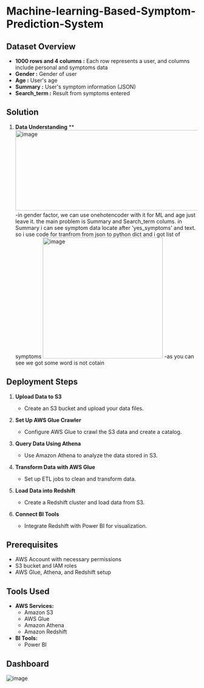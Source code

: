 # Machine-learning-Based-Symptom-Prediction-System

## Dataset Overview
- **1000 rows and 4 columns :** Each row represents a user, and columns include personal and symptoms data
- **Gender :** Gender of user
- **Age :** User's age
- **Summary :** User's symptom information (JSON)
- **Search_term :** Result from symptoms entered

## Solution

1. **Data Understanding**
   **
   <img width="1525" height="212" alt="image" src="https://github.com/user-attachments/assets/c5ce1c89-d227-4aee-abb5-c359bc060573" />
   -in gender factor, we can use onehotencoder with it for ML and age just leave it. the main problem is Summary and Search_term colums. in Summary i can see symptom data locate after 'yes_symptoms' and text. so i use code for tranfrom from json to python dict and i got list of symptoms
   <img width="316" height="319" alt="image" src="https://github.com/user-attachments/assets/72016e9e-c3d3-4482-9d07-0f8cb503c9c0" />
   -as you can see we got some word is not cotain


## Deployment Steps

1. **Upload Data to S3**
   - Create an S3 bucket and upload your data files.

2. **Set Up AWS Glue Crawler**
   - Configure AWS Glue to crawl the S3 data and create a catalog.

3. **Query Data Using Athena**
   - Use Amazon Athena to analyze the data stored in S3.

4. **Transform Data with AWS Glue**
   - Set up ETL jobs to clean and transform data.

5. **Load Data into Redshift**
   - Create a Redshift cluster and load data from S3.

6. **Connect BI Tools**
   - Integrate Redshift with Power BI for visualization.

## Prerequisites

- AWS Account with necessary permissions
- S3 bucket and IAM roles
- AWS Glue, Athena, and Redshift setup

## Tools Used
- **AWS Services:**
  - Amazon S3
  - AWS Glue
  - Amazon Athena
  - Amazon Redshift
- **BI Tools:**
  - Power BI

## Dashboard
![image](https://github.com/user-attachments/assets/d63c2773-ae42-4746-baf0-ca27eb5456a1)
